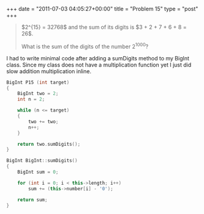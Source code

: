 +++
date = "2011-07-03 04:05:27+00:00"
title = "Problem 15"
type = "post"
+++

<blockquote>
$2^{15} = 32768$ and the sum of its digits is $3 + 2 + 7 + 6 + 8 = 26$.

What is the sum of the digits of the number $2^{1000}$?</blockquote>

<!--more-->

I had to write minimal code after adding a sumDigits method to my BigInt class. Since my class does not have a multiplication function yet I just did slow addition multiplication inline.

```cpp
BigInt P15 (int target)
{
	BigInt two = 2;
	int n = 2;

	while (n <= target)
	{
		two += two;
		n++;
	}

	return two.sumDigits();
}
```

```cpp
BigInt BigInt::sumDigits()
{
	BigInt sum = 0;

	for (int i = 0; i < this->length; i++)
		sum += (this->number[i] - '0');

	return sum;
}
```
